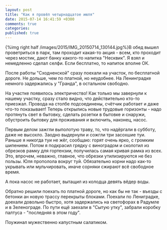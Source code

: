 ```yaml
---
layout: post
title: "Как я провёл четырнадцатое июля"
date: 2015-07-14 16:41:59 +0300
comments: true
categories: 
published: true
---
```

{%img right half /images/2015/IMG_20150714_130144.jpg%}В обед вышел проветриться в парк, там проходит какая-то акция - всем, кто проходит через мостик, дают банку какого-то напитка "Несквик". Я взял и немедленно сделал селфи. Если бесплатно, то напиток вполне ОК.

После работы "Сходненской" сразу поехали на участок, по бесплатной дороге. Не дольше, чем по платной, но неудобнее. На Ленинградке немного задержались у "Гранда", в остальном свободно.

На участке появилось электричество! Как только мы завернули к нашему участку, сразу стало видно, что действительно кто-то приезжал. Провода на столбе подсоединены, счётчик работает и даже что-то показывает! Теперь открылись новые трудовые горизонты - надо протянуть свет в бытовку, сделать розетки в бытовке и снаружи, обустроить бытовку для проживания и включить, наконец, насос.

Первым делом зажгли выполотую траву, то, что надёргали в субботу, даже не высохло. Заодно выдернули и сожгли три засохшие туи. Раньше я никогда туи не жёг, сообщаю: горят очень ярко, с громким шипением. Потом я подкрасил грядку с виноградом и сколотил из обрезков рамку для гортензии, получилась самая кривая рамка из всех. Это, впрочем, неважно, главное, что обрезки утилизируются не без пользы. Юля прополола вокруг туй. Обязательно корни надо как-то укрывать или мульчировать, иначе сорняки сжирают всё свободное время.

А пока насос не работает, вытащил из колодца девять вёдер воды.

Обратно решили поехать по платной дороге, но как бы не так - въезды с бетонки ан новую трассу перекрыты блоками. Поехали по Лениградке, доехали довольно быстро, хотя задержались на светофорах в Радумле и в Зеленограде. По пути ещё заехали в "Сытую утку", забрали коробку палтуса - "последняя в этом году".

Поужинал мужественно капустным салатиком.